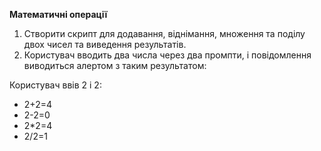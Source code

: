 **Математичні операції**

1. Створити скрипт для додавання, віднімання, множення та поділу двох чисел та виведення результатів. 
2. Користувач вводить два числа через два промпти, і повідомлення виводиться алертом з таким результатом:

Користувач ввів 2 і 2:
* 2+2=4
* 2-2=0
* 2*2=4
* 2/2=1